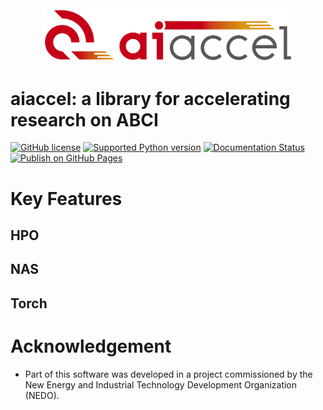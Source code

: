 <div align="center"><img src="https://raw.githubusercontent.com/aistairc/aiaccel/master/docs/image/logo_aiaccel.png" width="400"/></div>

# aiaccel: a library for accelerating research on ABCI
[![GitHub license](https://img.shields.io/github/license/aistairc/aiaccel.svg)](https://github.com/aistairc/aiaccel)
[![Supported Python version](https://img.shields.io/badge/Python-3.8-blue)](https://github.com/aistairc/aiaccel)
[![Documentation Status](https://readthedocs.org/projects/aiaccel/badge/?version=latest)](https://aiaccel.readthedocs.io/en/latest/)
[![Publish on GitHub Pages](https://github.com/3bisuoka/aiaccel/actions/workflows/publish_pages.yaml/badge.svg)](https://github.com/aistairc/3bisuoka/actions/workflows/publish_pages.yaml)

# Key Features
## HPO

## NAS

## Torch

# Acknowledgement
* Part of this software was developed in a project commissioned by the New Energy and Industrial Technology Development Organization (NEDO).
